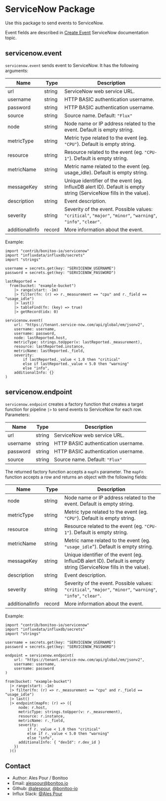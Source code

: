 # ServiceNow Package

Use this package to send events to ServiceNow.

Event fields are described in [Create Event](https://docs.servicenow.com/bundle/paris-it-operations-management/page/product/event-management/task/t_EMCreateEventManually.html) ServiceNow documentation topic.

## servicenow.event

`servicenow.event` sends event to ServiceNow. It has the following arguments:

| Name | Type | Description |
| ---- | ---- | ----------- |
| url | string | ServiceNow web service URL. |
| username  | string | HTTP BASIC authentication username. |
| password | string | HTTP BASIC authentication username. |
| source | string | Source name. Default: `"Flux"` |
| node | string | Node name or IP address related to the event. Default is empty string. |
| metricType | string | Metric type related to the event (eg. `"CPU"`). Default is empty string. |
| resource | string | Resource related to the event (eg. `"CPU-1"`). Default is empty string. |
| metricName | string | Metric name related to the event (eg. usage_idle). Default is empty string. |
| messageKey | string | Unique identifier of the event (eg. InfluxDB alert ID). Default is empty string (ServiceNow fills in the value). |
| description | string | Event description. |
| severity | string | Severity of the event. Possible values: `"critical"`, `"major"`, `"minor"`, `"warning"`, `"info"`, `"clear"`. |
| additionalInfo | record | More information about the event.

Example:

    import "contrib/bonitoo-io/servicenow"
    import "influxdata/influxdb/secrets"
    import "strings"

    username = secrets.get(key: "SERVICENOW_USERNAME")
    password = secrets.get(key: "SERVICENOW_PASSWORD")

    lastReported =
      from(bucket: "example-bucket")
        |> range(start: -1m)
        |> filter(fn: (r) => r._measurement == "cpu" and r._field == "usage_idle")
        |> last()
        |> tableFind(fn: (key) => true)
        |> getRecord(idx: 0)

    servicenow.event(
        url: "https://tenant.service-now.com/api/global/em/jsonv2",
        username: username,
        username: password,
        node: lastReported.host,
        metricType: strings.toUpper(v: lastReported._measurement),
        resource: lastReported.instance,
        metricName: lastReported._field,
        severity:
            if lastReported._value < 1.0 then "critical"
            else if lastReported._value < 5.0 then "warning"
            else "info",
        additionalInfo: {}
    )

## servicenow.endpoint

`servicenow.endpoint` creates a factory function that creates a target function for pipeline `|>` to send events 
to ServiceNow for each row. Parameters:

| Name | Type | Description |
| ---- | ---- | ----------- |
| url | string | ServiceNow web service URL. |
| username  | string | HTTP BASIC authentication username. |
| password | string | HTTP BASIC authentication username. |
| source | string | Source name. Default: `"Flux"` |

The returned factory function accepts a `mapFn` parameter.
The `mapFn` function accepts a row and returns an object with the following fields:

| Name | Type | Description |
| ---- | ---- | ----------- |
| node | string | Node name or IP address related to the event. Default is empty string. |
| metricType | string | Metric type related to the event (eg. `"CPU"`). Default is empty string. |
| resource | string | Resource related to the event (eg. `"CPU-1"`). Default is empty string. |
| metricName | string | Metric name related to the event (eg. `"usage_idle`"). Default is empty string. |
| messageKey | string | Unique identifier of the event (eg. InfluxDB alert ID). Default is empty string (ServiceNow fills in the value). |
| description | string | Event description. |
| severity | string | Severity of the event. Possible values: `"critical"`, `"major"`, `"minor"`, `"warning"`, `"info"`, `"clear"`. |
| additionalInfo | record | More information about the event.

Example:

    import "contrib/bonitoo-io/servicenow"
    import "influxdata/influxdb/secrets"
    import "strings"

    username = secrets.get(key: "SERVICENOW_USERNAME")
    password = secrets.get(key: "SERVICENOW_PASSWORD")

    endpoint = servicenow.endpoint(
        url: "https://tenant.service-now.com/api/global/em/jsonv2",
        username: username,
        username: password
    )
    
    from(bucket: "example-bucket")
      |> range(start: -1m)
      |> filter(fn: (r) => r._measurement == "cpu" and r._field == "usage_idle")
      |> last()
      |> endpoint(mapFn: (r) => ({
          node: r.host,
          metricType: strings.toUpper(v: r._measurement),
          resource: r.instance,
          metricName: r._field,
          severity:
              if r._value < 1.0 then "critical"
              else if r._value < 5.0 then "warning"
              else "info",
          additionalInfo: { "devId": r.dev_id }
        })
      )()

## Contact

- Author: Ales Pour / Bonitoo
- Email: alespour@bonitoo.io
- Github: [@alespour](https://github.com/alespour), [@bonitoo-io](https://github.com/bonitoo-io)
- Influx Slack: [@Ales Pour](https://influxdata.com/slack)
